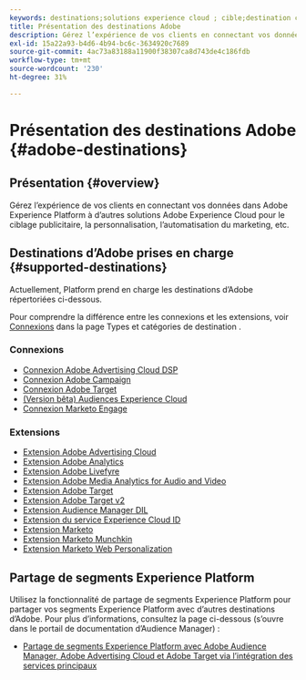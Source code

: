 ```yaml
---
keywords: destinations;solutions experience cloud ; cible;destination cible; cloud publicitaire ; advertising cloud ; audience manager; destination d’adobe target ; cible; destination du gestionnaire d’audience ;
title: Présentation des destinations Adobe
description: Gérez l’expérience de vos clients en connectant vos données dans Platform à d’autres solutions Adobe Experience Cloud pour le ciblage publicitaire, la personnalisation, l’automatisation du marketing, etc.
exl-id: 15a22a93-b4d6-4b94-bc6c-3634920c7689
source-git-commit: 4ac73a83188a11900f38307ca8d743de4c186fdb
workflow-type: tm+mt
source-wordcount: '230'
ht-degree: 31%

---
```


# Présentation des destinations Adobe {#adobe-destinations}

## Présentation {#overview}

Gérez l’expérience de vos clients en connectant vos données dans Adobe Experience Platform à d’autres solutions Adobe Experience Cloud pour le ciblage publicitaire, la personnalisation, l’automatisation du marketing, etc.

## Destinations d’Adobe prises en charge {#supported-destinations}

Actuellement, Platform prend en charge les destinations d’Adobe répertoriées ci-dessous.

Pour comprendre la différence entre les connexions et les extensions, voir [Connexions](../../destination-types.md#connections) dans la page Types et catégories de destination .

### Connexions

* [Connexion Adobe Advertising Cloud DSP](/help/destinations/catalog/advertising/adobe-advertising-cloud-connection.md)
* [Connexion Adobe Campaign](../email-marketing/adobe-campaign.md)
* [Connexion Adobe Target](/help/destinations/catalog/personalization/adobe-target-connection.md)
* [(Version bêta) Audiences Experience Cloud](/help/destinations/catalog/adobe/experience-cloud-audiences.md)
* [Connexion Marketo Engage](/help/destinations/catalog/adobe/marketo-engage.md)

### Extensions

* [Extension Adobe Advertising Cloud](../advertising/adobe-advertising-cloud.md)
* [Extension Adobe Analytics](../analytics/adobe-analytics.md)
* [Extension Adobe Livefyre](../social/adobe-livefyre.md)
* [Extension Adobe Media Analytics for Audio and Video](../analytics/adobe-video-analytics.md)
* [Extension Adobe Target](../personalization/adobe-target.md)
* [Extension Adobe Target v2](../personalization/adobe-target-v2.md)
* [Extension Audience Manager DIL](../data-management/aam-dil-extension.md)
* [Extension du service Experience Cloud ID](../personalization/adobe-ecid.md)
* [Extension Marketo](../email/marketo.md)
* [Extension Marketo Munchkin](../email/marketo-munchkin.md)
* [Extension Marketo Web Personalization](../personalization/marketo-web-personalization.md)

## Partage de segments Experience Platform

Utilisez la fonctionnalité de partage de segments Experience Platform pour partager vos segments Experience Platform avec d’autres destinations d’Adobe. Pour plus d’informations, consultez la page ci-dessous (s’ouvre dans le portail de documentation d’Audience Manager) :

* [Partage de segments Experience Platform avec Adobe Audience Manager, Adobe Advertising Cloud et Adobe Target via l’intégration des services principaux](https://experienceleague.adobe.com/docs/audience-manager/user-guide/implementation-integration-guides/integration-experience-platform/aam-aep-audience-sharing.html?lang=fr)
